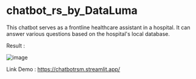 # chatbot_rs_by_DataLuma
 This chatbot serves as a frontline healthcare assistant in a hospital. It can answer various questions based on the hospital's local database.

Result : 

![image](https://github.com/user-attachments/assets/10565dba-6663-4456-b95f-498a4cd02cac)



Link Demo : https://chatbotrsm.streamlit.app/ 
